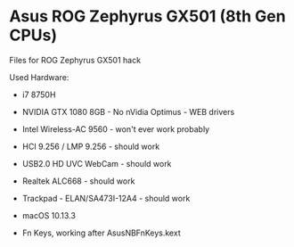 # Asus ROG Zephyrus GX501 (8th Gen CPUs)
Files for ROG Zephyrus GX501 hack

Used Hardware:
- i7 8750H
- NVIDIA GTX 1080 8GB - No nVidia Optimus - WEB drivers
- Intel Wireless-AC 9560 - won't ever work probably
- HCI 9.256 / LMP 9.256 - should work
- USB2.0 HD UVC WebCam - should work
- Realtek ALC668 - should work
- Trackpad - ELAN/SA473I-12A4 - should work
- macOS 10.13.3

- Fn Keys, working after A﻿susNBFnKeys.kex﻿t﻿
